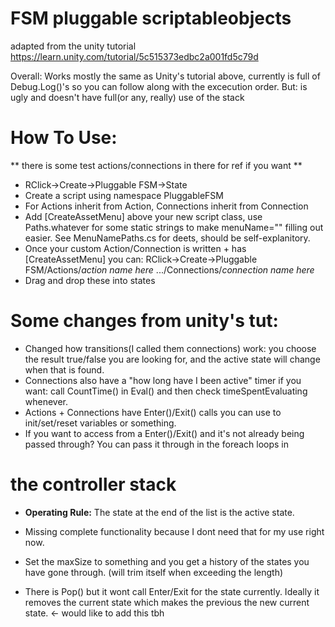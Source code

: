 # FSM pluggable scriptableobjects
 adapted from the unity tutorial
 https://learn.unity.com/tutorial/5c515373edbc2a001fd5c79d


Overall: Works mostly the same as Unity's tutorial above, currently is full of Debug.Log()'s so you can follow along with the excecution order.
But: <State> is ugly and <Controller> doesn't have full(or any, really) use of the stack


# How To Use: 
** there is some test actions/connections in there for ref if you want **
- RClick->Create->Pluggable FSM->State
- Create a script using namespace PluggableFSM
- For Actions inherit from Action, Connections inherit from Connection
- Add [CreateAssetMenu] above your new script class, use Paths.whatever for some static strings to make menuName="" filling out easier. See MenuNamePaths.cs for deets, should be self-explanitory.
- Once your custom Action/Connection is written + has [CreateAssetMenu] you can: RClick->Create->Pluggable FSM/Actions/*action name here*    .../Connections/*connection name here*
- Drag and drop these into states


# Some changes from unity's tut:
- Changed how transitions(I called them connections) work: you choose the result true/false you are looking for, and the active state will change when that is found.
- Connections also have a "how long have I been active" timer if you want: call CountTime() in Eval() and then check timeSpentEvaluating whenever.
- Actions + Connections have Enter()/Exit() calls you can use to init/set/reset variables or something.
- If you want to access <Controller> from a Enter()/Exit() and it's not already being passed through? You can pass it through in the foreach loops in <State>

# the controller stack
- **Operating Rule:** The state at the end of the list is the active state.
- Missing complete functionality because I dont need that for my use right now.
- Set the maxSize to something and you get a history of the states you have gone through. (will trim itself when exceeding the length)

- There is Pop() but it wont call Enter/Exit for the state currently. Ideally it removes the current state which makes the previous the new current state. <- would like to add this tbh
